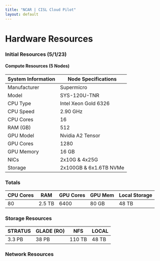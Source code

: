 ```yaml
---
title: "NCAR | CISL Cloud Pilot"
layout: default
---
```


# Hardware Resources

### Initial Resources (5/1/23)

#### Compute Resources (5 Nodes)

| System Information | Node Specifications |
|---|---|
| Manufacturer | Supermicro |
| Model | SYS-120U-TNR | 
| CPU Type | Intel Xeon Gold 6326 |
| CPU Speed | 2.90 GHz |
| CPU Cores | 16 | 
| RAM (GB) | 512 |
| GPU Model | Nvidia A2 Tensor |
| GPU Cores | 1280 |
| GPU Memory | 16 GB |
| NICs | 2x10G & 4x25G |
| Storage | 2x100GB & 6x1.6TB NVMe |     

### Totals

| CPU Cores | RAM | GPU Cores | GPU Mem | Local Storage |
|---|---|---|---|---|
| 80 | 2.5 TB | 6400 | 80 GB | 48 TB|

### Storage Resources

| STRATUS | GLADE (RO) | NFS | LOCAL | 
|---|---|----|---|
| 3.3 PB | 38 PB | 110 TB | 48 TB |

### Network Resources
